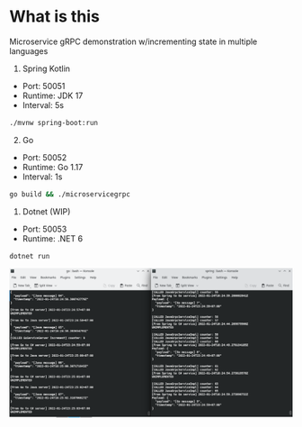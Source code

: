 # What is this
Microservice gRPC demonstration w/incrementing state in multiple languages

1. Spring Kotlin
- Port: 50051
- Runtime: JDK 17
- Interval: 5s
 
```sh
./mvnw spring-boot:run
```

2. Go
- Port: 50052
- Runtime: Go 1.17
- Interval: 1s

```sh
go build && ./microservicegrpc
```

1. Dotnet (WIP)
- Port: 50053
- Runtime: .NET 6

```
dotnet run
```

![screenshot](ss.png)